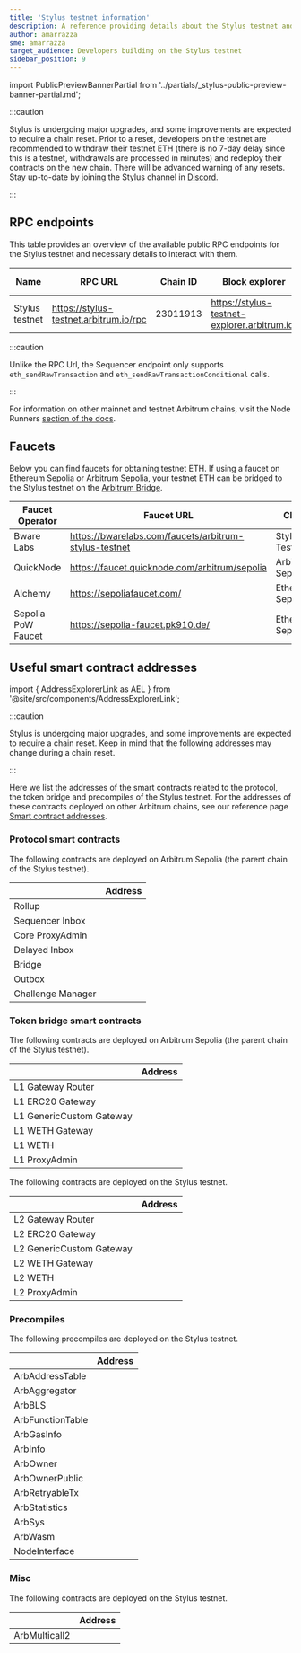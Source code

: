 ```yaml
---
title: 'Stylus testnet information'
description: A reference providing details about the Stylus testnet and faucets for obtaining testnet ETH
author: amarrazza
sme: amarrazza
target_audience: Developers building on the Stylus testnet
sidebar_position: 9
---
```


import PublicPreviewBannerPartial from '../partials/_stylus-public-preview-banner-partial.md';

<PublicPreviewBannerPartial />

:::caution

Stylus is undergoing major upgrades, and some improvements are expected to require a chain reset. Prior to a reset, developers on the testnet are recommended to withdraw their testnet ETH (there is no 7-day delay since this is a testnet, withdrawals are processed in minutes) and redeploy their contracts on the new chain. There will be advanced warning of any resets. Stay up-to-date by joining the Stylus channel in [Discord](https://discord.com/invite/arbitrum).

:::

## RPC endpoints

This table provides an overview of the available public RPC endpoints for the Stylus testnet and necessary details to interact with them.

| Name           | RPC URL                                | Chain ID | Block explorer                               | Underlying chain | Tech stack     | Sequencer feed URL                    | Sequencer endpoint<sup>⚠️</sup>                   |
| -------------- | -------------------------------------- | -------- | -------------------------------------------- | ---------------- | -------------- | ------------------------------------- | ------------------------------------------------ |
| Stylus testnet | https://stylus-testnet.arbitrum.io/rpc | 23011913 | https://stylus-testnet-explorer.arbitrum.io/ | Arbitrum Sepolia | Nitro (Rollup) | wss://stylus-testnet.arbitrum.io/feed | https://stylus-testnet-sequencer.arbitrum.io/rpc |

:::caution

Unlike the RPC Url, the Sequencer endpoint only supports `eth_sendRawTransaction` and `eth_sendRawTransactionConditional` calls.

:::

For information on other mainnet and testnet Arbitrum chains, visit the Node Runners [section of the docs](/build-decentralized-apps/reference/01-node-providers.md#rpc-endpoints).

## Faucets

Below you can find faucets for obtaining testnet ETH. If using a faucet on Ethereum Sepolia or Arbitrum Sepolia, your testnet ETH can be bridged to the Stylus testnet on the [Arbitrum Bridge](https://bridge.arbitrum.io/).

| Faucet Operator    | Faucet URL                                            | Chain            |
| ------------------ | ----------------------------------------------------- | ---------------- |
| Bware Labs         | https://bwarelabs.com/faucets/arbitrum-stylus-testnet | Stylus Testnet   |
| QuickNode          | https://faucet.quicknode.com/arbitrum/sepolia         | Arbitrum Sepolia |
| Alchemy            | https://sepoliafaucet.com/                            | Ethereum Sepolia |
| Sepolia PoW Faucet | https://sepolia-faucet.pk910.de/                      | Ethereum Sepolia |

## Useful smart contract addresses

import { AddressExplorerLink as AEL } from '@site/src/components/AddressExplorerLink';

:::caution

Stylus is undergoing major upgrades, and some improvements are expected to require a chain reset. Keep in mind that the following addresses may change during a chain reset.

:::

Here we list the addresses of the smart contracts related to the protocol, the token bridge and precompiles of the Stylus testnet. For the addresses of these contracts deployed on other Arbitrum chains, see our reference page [Smart contract addresses](/build-decentralized-apps/reference/02-useful-addresses.md).

### Protocol smart contracts

The following contracts are deployed on Arbitrum Sepolia (the parent chain of the Stylus testnet).

|                   | Address                                                                       |
| ----------------- | ----------------------------------------------------------------------------- |
| Rollup            | <AEL address="0x94db9E36d9336cD6F9FfcAd399dDa6Cc05299898" chainID={421614} /> |
| Sequencer Inbox   | <AEL address="0x00A0F15b79d1D3e5991929FaAbCF2AA65623530c" chainID={421614} /> |
| Core ProxyAdmin   | <AEL address="0x86D3d0752557F74b0a287F174a5dE35707435e40" chainID={421614} /> |
| Delayed Inbox     | <AEL address="0xe1e3b1CBaCC870cb6e5F4Bdf246feB6eB5cD351B" chainID={421614} /> |
| Bridge            | <AEL address="0x35aa95ac4747D928E2Cd42FE4461F6D9d1826346" chainID={421614} /> |
| Outbox            | <AEL address="0x98fcA8bFF38a987B988E54273Fa228A52b62E43b" chainID={421614} /> |
| Challenge Manager | <AEL address="0xf398577501999f14E8a85B1A09816D4Cb0aE0DCf" chainID={421614} /> |

### Token bridge smart contracts

The following contracts are deployed on Arbitrum Sepolia (the parent chain of the Stylus testnet).

|                          | Address                                                                       |
| ------------------------ | ----------------------------------------------------------------------------- |
| L1 Gateway Router        | <AEL address="0xa72a2F3559Bb337309BCE13f18fae748C6A7D0fa" chainID={421614} /> |
| L1 ERC20 Gateway         | <AEL address="0x709C3Ad4447adA3c9d1eFDA4C4c5b72D4b22005F" chainID={421614} /> |
| L1 GenericCustom Gateway | <AEL address="0x99ED0b0934ff766adceA8A1C38566b2C62Dd319D" chainID={421614} /> |
| L1 WETH Gateway          | <AEL address="0x298f1539B240f7c2A1EA286AE83E6Fac0C33639b" chainID={421614} /> |
| L1 WETH                  | <AEL address="0xe39Ab88f8A4777030A534146A9Ca3B52bd5D43A3" chainID={421614} /> |
| L1 ProxyAdmin            | <AEL address="0xA428EfC5353E064f4c576c319836e13ae1157C41" chainID={421614} /> |

The following contracts are deployed on the Stylus testnet.

|                          | Address                                                                         |
| ------------------------ | ------------------------------------------------------------------------------- |
| L2 Gateway Router        | <AEL address="0xCDdbADaF4FfA77446aB664834AAdb91121DbdA6f" chainID={23011913} /> |
| L2 ERC20 Gateway         | <AEL address="0x82D5409C0CC3e1E6eaEdb5D1893Ca85b496Aa646" chainID={23011913} /> |
| L2 GenericCustom Gateway | <AEL address="0x8a787c6bEd27F90a7302832523f3c63Ef276f193" chainID={23011913} /> |
| L2 WETH Gateway          | <AEL address="0x024e80adBD08aF5240C7860AF2D44C3596EdB3Da" chainID={23011913} /> |
| L2 WETH                  | <AEL address="0xFFaB5a6E03d5099922BAD0B6E561E9129E0FEB4c" chainID={23011913} /> |
| L2 ProxyAdmin            | <AEL address="0xF113d2bF6c3974810802BE3989e3C1C1BAd0DE69" chainID={23011913} /> |

### Precompiles

The following precompiles are deployed on the Stylus testnet.

|                  | Address                                                                         |
| ---------------- | ------------------------------------------------------------------------------- |
| ArbAddressTable  | <AEL address="0x0000000000000000000000000000000000000066" chainID={23011913} /> |
| ArbAggregator    | <AEL address="0x000000000000000000000000000000000000006D" chainID={23011913} /> |
| ArbBLS           | <AEL address="0x0000000000000000000000000000000000000067" chainID={23011913} /> |
| ArbFunctionTable | <AEL address="0x0000000000000000000000000000000000000068" chainID={23011913} /> |
| ArbGasInfo       | <AEL address="0x000000000000000000000000000000000000006C" chainID={23011913} /> |
| ArbInfo          | <AEL address="0x0000000000000000000000000000000000000065" chainID={23011913} /> |
| ArbOwner         | <AEL address="0x0000000000000000000000000000000000000070" chainID={23011913} /> |
| ArbOwnerPublic   | <AEL address="0x000000000000000000000000000000000000006b" chainID={23011913} /> |
| ArbRetryableTx   | <AEL address="0x000000000000000000000000000000000000006E" chainID={23011913} /> |
| ArbStatistics    | <AEL address="0x000000000000000000000000000000000000006F" chainID={23011913} /> |
| ArbSys           | <AEL address="0x0000000000000000000000000000000000000064" chainID={23011913} /> |
| ArbWasm          | <AEL address="0x0000000000000000000000000000000000000071" chainID={23011913} /> |
| NodeInterface    | <AEL address="0x00000000000000000000000000000000000000C8" chainID={23011913} /> |

### Misc

The following contracts are deployed on the Stylus testnet.

|               | Address                                                                         |
| ------------- | ------------------------------------------------------------------------------- |
| ArbMulticall2 | <AEL address="0x42aaE78422EF3e8E6d0D88e58E25CA7C7Ecb9D5a" chainID={23011913} /> |
